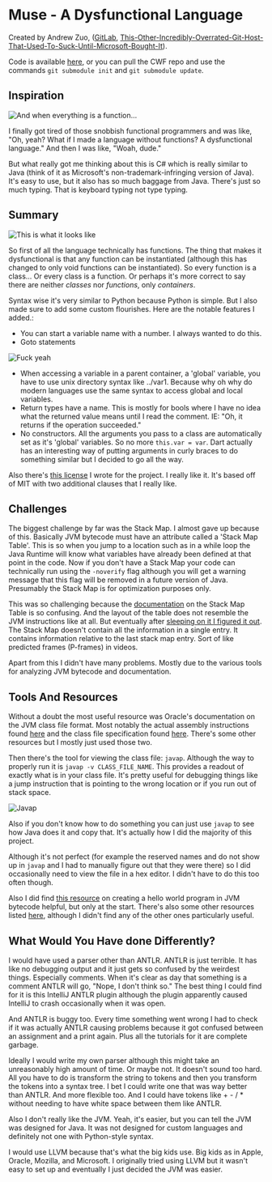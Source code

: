 # Muse - A Dysfunctional Language

Created by Andrew Zuo, ([GitLab](https://gitlab.com/azuredown), [This-Other-Incredibly-Overrated-Git-Host-That-Used-To-Suck-Until-Microsoft-Bought-It](https://github.com/impure)).

Code is available [here](https://gitlab.com/azuredown/muse), or you can pull the CWF repo and use the commands `git submodule init` and `git submodule update`.

## Inspiration

![And when everything is a function...](https://gitlab.com/azuredown/muse/-/raw/master/Images/When%20Everything%20Is%20A%20Function.jpg)

I finally got tired of those snobbish functional programmers and was like, "Oh, yeah? What if I made a language without functions? A dysfunctional language." And then I was like, "Woah, dude."

But what really got me thinking about this is C\# which is really similar to Java (think of it as Microsoft's non-trademark-infringing version of Java). It's easy to use, but it also has so much baggage from Java. There's just so much typing. That is keyboard typing not type typing.

## Summary

![This is what it looks like](https://i.imgur.com/jBf8URr.png)

So first of all the language technically has functions. The thing that makes it dysfunctional is that any function can be instantiated (although this has changed to only void functions can be instantiated). So every function is a class... Or every class is a function. Or perhaps it's more correct to say there are neither *classes* nor *functions*, only *containers*.

Syntax wise it's very similar to Python because Python is simple. But I also made sure to add some custom flourishes. Here are the notable features I added.:

- You can start a variable name with a number. I always wanted to do this.
- Goto statements

![Fuck yeah](https://thumbs.gfycat.com/HelpfulPhonyBluebreastedkookaburra-small.gif)

- When accessing a variable in a parent container, a 'global' variable, you have to use unix directory syntax like ../var1. Because why oh why do modern languages use the same syntax to access global and local variables.
- Return types have a name. This is mostly for bools where I have no idea what the returned value means until I read the comment. IE: "Oh, it returns if the operation succeeded."
- No constructors. All the arguments you pass to a class are automatically set as it's 'global' variables. So no more `this.var = var`. Dart actually has an interesting way of putting arguments in curly braces to do something similar but I decided to go all the way.

Also there's [this license](https://gitlab.com/azuredown/muse/-/blob/master/LICENSE) I wrote for the project. I really like it. It's based off of MIT with two additional clauses that I really like.

## Challenges

The biggest challenge by far was the Stack Map. I almost gave up because of this. Basically JVM bytecode must have an attribute called a 'Stack Map Table'. This is so when you jump to a location such as in a while loop the Java Runtime will know what variables have already been defined at that point in the code. Now if you don't have a Stack Map your code can technically run using the `-noverify` flag although you will get a warning message that this flag will be removed in a future version of Java. Presumably the Stack Map is for optimization purposes only.

This was so challenging because the [documentation](https://docs.oracle.com/javase/specs/jvms/se8/html/jvms-4.html#jvms-4.7.4) on the Stack Map Table is so confusing. And the layout of the table does not resemble the JVM instructions like at all. But eventually after [sleeping on it I figured it out](https://youtu.be/tQ7_vbNEDEk?list=PLe_b-HAZD1pW-Da_Atlx_1XfyNVe-sv9r&t=90). The Stack Map doesn't contain all the information in a single entry. It contains information relative to the last stack map entry. Sort of like predicted frames (P-frames) in videos.

Apart from this I didn't have many problems. Mostly due to the various tools for analyzing JVM bytecode and documentation.

## Tools And Resources

Without a doubt the most useful resource was Oracle's documentation on the JVM class file format. Most notably the actual assembly instructions found [here](https://docs.oracle.com/javase/specs/jvms/se8/html/jvms-6.html) and the class file specification found [here](https://docs.oracle.com/javase/specs/jvms/se8/html/jvms-4.html#jvms-4.7.4). There's some other resources but I mostly just used those two.

Then there's the tool for viewing the class file: `javap`. Although the way to properly run it is `javap -v CLASS_FILE_NAME`. This provides a readout of exactly what is in your class file. It's pretty useful for debugging things like a jump instruction that is pointing to the wrong location or if you run out of stack space.

![Javap](https://i.imgur.com/KMohXlk.png)

Also if you don't know how to do something you can just use `javap` to see how Java does it and copy that. It's actually how I did the majority of this project.

Although it's not perfect (for example the reserved names <init> and <clinit> do not show up in `javap` and I had to manually figure out that they were there) so I did occasionally need to view the file in a hex editor. I didn't have to do this too often though.

Also I did find [this resource](https://medium.com/@davethomas_9528/writing-hello-world-in-java-byte-code-34f75428e0ad) on creating a hello world program in JVM bytecode helpful, but only at the start. There's also some other resources listed [here](https://gitlab.com/azuredown/muse/-/blob/master/Notes/Other%20Notes.txt), although I didn't find any of the other ones particularly useful.

## What Would You Have done Differently?

I would have used a parser other than ANTLR. ANTLR is just terrible. It has like no debugging output and it just gets so confused by the weirdest things. Especially comments. When it's clear as day that something is a comment ANTLR will go, "Nope, I don't think so." The best thing I could find for it is this IntelliJ ANTLR plugin although the plugin apparently caused IntelliJ to crash occasionally when it was open.

And ANTLR is buggy too. Every time something went wrong I had to check if it was actually ANTLR causing problems because it got confused between an assignment and a print again. Plus all the tutorials for it are complete garbage.

Ideally I would write my own parser although this might take an unreasonably high amount of time. Or maybe not. It doesn't sound too hard. All you have to do is transform the string to tokens and then you transform the tokens into a syntax tree. I bet I could write one that was way better than ANTLR. And more flexible too. And I could have tokens like + - / * without needing to have white space between them like ANTLR.

Also I don't really like the JVM. Yeah, it's easier, but you can tell the JVM was designed for Java. It was not designed for custom languages and definitely not one with Python-style syntax.

I would use LLVM because that's what the big kids use. Big kids as in Apple, Oracle, Mozilla, and Microsoft. I originally tried using LLVM but it wasn't easy to set up and eventually I just decided the JVM was easier.

